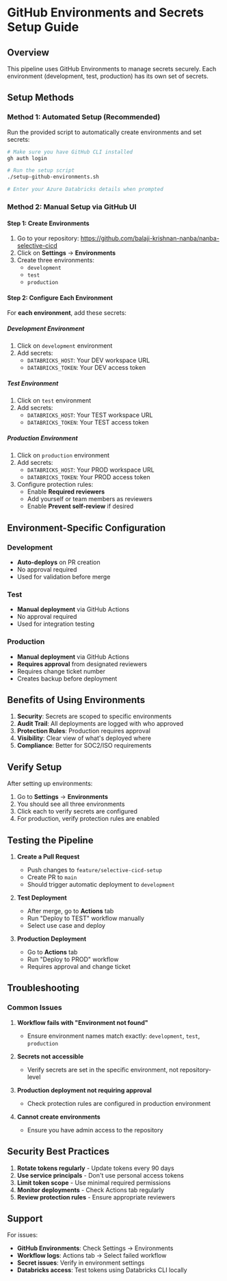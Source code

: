 # GitHub Environments and Secrets Setup Guide

## Overview

This pipeline uses GitHub Environments to manage secrets securely. Each environment (development, test, production) has its own set of secrets.

## Setup Methods

### Method 1: Automated Setup (Recommended)

Run the provided script to automatically create environments and set secrets:

```bash
# Make sure you have GitHub CLI installed
gh auth login

# Run the setup script
./setup-github-environments.sh

# Enter your Azure Databricks details when prompted
```

### Method 2: Manual Setup via GitHub UI

#### Step 1: Create Environments

1. Go to your repository: https://github.com/balaji-krishnan-nanba/nanba-selective-cicd
2. Click on **Settings** → **Environments**
3. Create three environments:
   - `development`
   - `test`
   - `production`

#### Step 2: Configure Each Environment

For **each environment**, add these secrets:

##### Development Environment
1. Click on `development` environment
2. Add secrets:
   - `DATABRICKS_HOST`: Your DEV workspace URL
   - `DATABRICKS_TOKEN`: Your DEV access token

##### Test Environment
1. Click on `test` environment
2. Add secrets:
   - `DATABRICKS_HOST`: Your TEST workspace URL
   - `DATABRICKS_TOKEN`: Your TEST access token

##### Production Environment
1. Click on `production` environment
2. Add secrets:
   - `DATABRICKS_HOST`: Your PROD workspace URL
   - `DATABRICKS_TOKEN`: Your PROD access token
3. Configure protection rules:
   - Enable **Required reviewers**
   - Add yourself or team members as reviewers
   - Enable **Prevent self-review** if desired

## Environment-Specific Configuration

### Development
- **Auto-deploys** on PR creation
- No approval required
- Used for validation before merge

### Test
- **Manual deployment** via GitHub Actions
- No approval required
- Used for integration testing

### Production
- **Manual deployment** via GitHub Actions
- **Requires approval** from designated reviewers
- Requires change ticket number
- Creates backup before deployment

## Benefits of Using Environments

1. **Security**: Secrets are scoped to specific environments
2. **Audit Trail**: All deployments are logged with who approved
3. **Protection Rules**: Production requires approval
4. **Visibility**: Clear view of what's deployed where
5. **Compliance**: Better for SOC2/ISO requirements

## Verify Setup

After setting up environments:

1. Go to **Settings** → **Environments**
2. You should see all three environments
3. Click each to verify secrets are configured
4. For production, verify protection rules are enabled

## Testing the Pipeline

1. **Create a Pull Request**
   - Push changes to `feature/selective-cicd-setup`
   - Create PR to `main`
   - Should trigger automatic deployment to `development`

2. **Test Deployment**
   - After merge, go to **Actions** tab
   - Run "Deploy to TEST" workflow manually
   - Select use case and deploy

3. **Production Deployment**
   - Go to **Actions** tab
   - Run "Deploy to PROD" workflow
   - Requires approval and change ticket

## Troubleshooting

### Common Issues

1. **Workflow fails with "Environment not found"**
   - Ensure environment names match exactly: `development`, `test`, `production`

2. **Secrets not accessible**
   - Verify secrets are set in the specific environment, not repository-level

3. **Production deployment not requiring approval**
   - Check protection rules are configured in production environment

4. **Cannot create environments**
   - Ensure you have admin access to the repository

## Security Best Practices

1. **Rotate tokens regularly** - Update tokens every 90 days
2. **Use service principals** - Don't use personal access tokens
3. **Limit token scope** - Use minimal required permissions
4. **Monitor deployments** - Check Actions tab regularly
5. **Review protection rules** - Ensure appropriate reviewers

## Support

For issues:
- **GitHub Environments**: Check Settings → Environments
- **Workflow logs**: Actions tab → Select failed workflow
- **Secret issues**: Verify in environment settings
- **Databricks access**: Test tokens using Databricks CLI locally